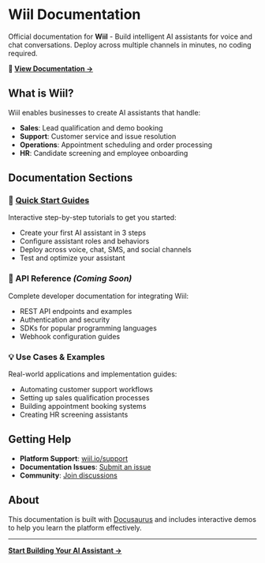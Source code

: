 # Wiil Documentation

Official documentation for **Wiil** - Build intelligent AI assistants for voice and chat conversations. Deploy across multiple channels in minutes, no coding required.

**📖 [View Documentation →](https://travnex.github.io/docs/intro)**

## What is Wiil?

Wiil enables businesses to create AI assistants that handle:
- **Sales**: Lead qualification and demo booking
- **Support**: Customer service and issue resolution  
- **Operations**: Appointment scheduling and order processing
- **HR**: Candidate screening and employee onboarding

## Documentation Sections

### 🚀 [Quick Start Guides](https://travnex.github.io/docs/category/quick-guides)
Interactive step-by-step tutorials to get you started:
- Create your first AI assistant in 3 steps
- Configure assistant roles and behaviors
- Deploy across voice, chat, SMS, and social channels
- Test and optimize your assistant

### 🔧 API Reference *(Coming Soon)*
Complete developer documentation for integrating Wiil:
- REST API endpoints and examples
- Authentication and security
- SDKs for popular programming languages
- Webhook configuration guides

### 💡 Use Cases & Examples
Real-world applications and implementation guides:
- Automating customer support workflows
- Setting up sales qualification processes
- Building appointment booking systems
- Creating HR screening assistants

## Getting Help

- **Platform Support**: [wiil.io/support](https://wiil.io/support)
- **Documentation Issues**: [Submit an issue](https://github.com/travnex/docs/issues)
- **Community**: [Join discussions](https://github.com/travnex/docs/discussions)

## About

This documentation is built with [Docusaurus](https://docusaurus.io/) and includes interactive demos to help you learn the platform effectively.

---

**[Start Building Your AI Assistant →](https://travnex.github.io/docs/category/quick-guides)**